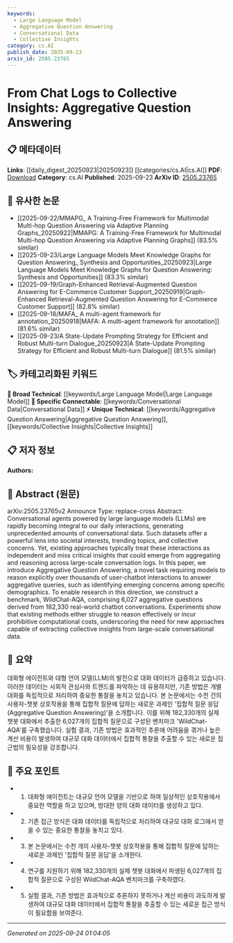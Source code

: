 ```yaml
---
keywords:
  - Large Language Model
  - Aggregative Question Answering
  - Conversational Data
  - Collective Insights
category: cs.AI
publish_date: 2025-09-23
arxiv_id: 2505.23765
---
```


<!-- KEYWORD_LINKING_METADATA:
{
  "processed_timestamp": "2025-09-24T01:04:05.225524",
  "vocabulary_version": "1.0",
  "selected_keywords": [
    "Large Language Model",
    "Aggregative Question Answering",
    "Conversational Data",
    "Collective Insights"
  ],
  "rejected_keywords": [],
  "similarity_scores": {
    "Large Language Model": 0.85,
    "Aggregative Question Answering": 0.8,
    "Conversational Data": 0.75,
    "Collective Insights": 0.7
  },
  "extraction_method": "AI_prompt_based",
  "budget_applied": true,
  "candidates_json": {
    "candidates": [
      {
        "surface": "Large Language Models",
        "canonical": "Large Language Model",
        "aliases": [
          "LLMs"
        ],
        "category": "broad_technical",
        "rationale": "Large Language Models are central to the paper's discussion and connect well with other NLP concepts.",
        "novelty_score": 0.45,
        "connectivity_score": 0.88,
        "specificity_score": 0.65,
        "link_intent_score": 0.85
      },
      {
        "surface": "Aggregative Question Answering",
        "canonical": "Aggregative Question Answering",
        "aliases": [
          "AQA"
        ],
        "category": "unique_technical",
        "rationale": "This is a novel task introduced by the paper, central to its contributions.",
        "novelty_score": 0.92,
        "connectivity_score": 0.65,
        "specificity_score": 0.9,
        "link_intent_score": 0.8
      },
      {
        "surface": "Conversational Data",
        "canonical": "Conversational Data",
        "aliases": [
          "Chat Logs"
        ],
        "category": "specific_connectable",
        "rationale": "Conversational data is crucial for understanding and linking to other works on data analysis and NLP.",
        "novelty_score": 0.55,
        "connectivity_score": 0.78,
        "specificity_score": 0.7,
        "link_intent_score": 0.75
      },
      {
        "surface": "Collective Insights",
        "canonical": "Collective Insights",
        "aliases": [
          "Aggregated Insights"
        ],
        "category": "unique_technical",
        "rationale": "The concept of deriving collective insights from data is unique and central to the paper's methodology.",
        "novelty_score": 0.75,
        "connectivity_score": 0.6,
        "specificity_score": 0.8,
        "link_intent_score": 0.7
      }
    ],
    "ban_list_suggestions": [
      "method",
      "experiment",
      "performance"
    ]
  },
  "decisions": [
    {
      "candidate_surface": "Large Language Models",
      "resolved_canonical": "Large Language Model",
      "decision": "linked",
      "scores": {
        "novelty": 0.45,
        "connectivity": 0.88,
        "specificity": 0.65,
        "link_intent": 0.85
      }
    },
    {
      "candidate_surface": "Aggregative Question Answering",
      "resolved_canonical": "Aggregative Question Answering",
      "decision": "linked",
      "scores": {
        "novelty": 0.92,
        "connectivity": 0.65,
        "specificity": 0.9,
        "link_intent": 0.8
      }
    },
    {
      "candidate_surface": "Conversational Data",
      "resolved_canonical": "Conversational Data",
      "decision": "linked",
      "scores": {
        "novelty": 0.55,
        "connectivity": 0.78,
        "specificity": 0.7,
        "link_intent": 0.75
      }
    },
    {
      "candidate_surface": "Collective Insights",
      "resolved_canonical": "Collective Insights",
      "decision": "linked",
      "scores": {
        "novelty": 0.75,
        "connectivity": 0.6,
        "specificity": 0.8,
        "link_intent": 0.7
      }
    }
  ]
}
-->

# From Chat Logs to Collective Insights: Aggregative Question Answering

## 📋 메타데이터

**Links**: [[daily_digest_20250923|20250923]] [[categories/cs.AI|cs.AI]]
**PDF**: [Download](https://arxiv.org/pdf/2505.23765.pdf)
**Category**: cs.AI
**Published**: 2025-09-23
**ArXiv ID**: [2505.23765](https://arxiv.org/abs/2505.23765)

## 🔗 유사한 논문
- [[2025-09-22/MMAPG_ A Training-Free Framework for Multimodal Multi-hop Question Answering via Adaptive Planning Graphs_20250922|MMAPG: A Training-Free Framework for Multimodal Multi-hop Question Answering via Adaptive Planning Graphs]] (83.5% similar)
- [[2025-09-23/Large Language Models Meet Knowledge Graphs for Question Answering_ Synthesis and Opportunities_20250923|Large Language Models Meet Knowledge Graphs for Question Answering: Synthesis and Opportunities]] (83.3% similar)
- [[2025-09-19/Graph-Enhanced Retrieval-Augmented Question Answering for E-Commerce Customer Support_20250919|Graph-Enhanced Retrieval-Augmented Question Answering for E-Commerce Customer Support]] (82.8% similar)
- [[2025-09-18/MAFA_ A multi-agent framework for annotation_20250918|MAFA: A multi-agent framework for annotation]] (81.6% similar)
- [[2025-09-23/A State-Update Prompting Strategy for Efficient and Robust Multi-turn Dialogue_20250923|A State-Update Prompting Strategy for Efficient and Robust Multi-turn Dialogue]] (81.5% similar)

## 🏷️ 카테고리화된 키워드
**🧠 Broad Technical**: [[keywords/Large Language Model|Large Language Model]]
**🔗 Specific Connectable**: [[keywords/Conversational Data|Conversational Data]]
**⚡ Unique Technical**: [[keywords/Aggregative Question Answering|Aggregative Question Answering]], [[keywords/Collective Insights|Collective Insights]]

## 📋 저자 정보

**Authors:** 

## 📄 Abstract (원문)

arXiv:2505.23765v2 Announce Type: replace-cross 
Abstract: Conversational agents powered by large language models (LLMs) are rapidly becoming integral to our daily interactions, generating unprecedented amounts of conversational data. Such datasets offer a powerful lens into societal interests, trending topics, and collective concerns. Yet, existing approaches typically treat these interactions as independent and miss critical insights that could emerge from aggregating and reasoning across large-scale conversation logs. In this paper, we introduce Aggregative Question Answering, a novel task requiring models to reason explicitly over thousands of user-chatbot interactions to answer aggregative queries, such as identifying emerging concerns among specific demographics. To enable research in this direction, we construct a benchmark, WildChat-AQA, comprising 6,027 aggregative questions derived from 182,330 real-world chatbot conversations. Experiments show that existing methods either struggle to reason effectively or incur prohibitive computational costs, underscoring the need for new approaches capable of extracting collective insights from large-scale conversational data.

## 📝 요약

대화형 에이전트와 대형 언어 모델(LLM)의 발전으로 대화 데이터가 급증하고 있습니다. 이러한 데이터는 사회적 관심사와 트렌드를 파악하는 데 유용하지만, 기존 방법은 개별 대화를 독립적으로 처리하여 중요한 통찰을 놓치고 있습니다. 본 논문에서는 수천 건의 사용자-챗봇 상호작용을 통해 집합적 질문에 답하는 새로운 과제인 '집합적 질문 응답(Aggregative Question Answering)'을 소개합니다. 이를 위해 182,330개의 실제 챗봇 대화에서 추출한 6,027개의 집합적 질문으로 구성된 벤치마크 'WildChat-AQA'를 구축했습니다. 실험 결과, 기존 방법은 효과적인 추론에 어려움을 겪거나 높은 계산 비용이 발생하여 대규모 대화 데이터에서 집합적 통찰을 추출할 수 있는 새로운 접근법의 필요성을 강조합니다.

## 🎯 주요 포인트

- 1. 대화형 에이전트는 대규모 언어 모델을 기반으로 하여 일상적인 상호작용에서 중요한 역할을 하고 있으며, 방대한 양의 대화 데이터를 생성하고 있다.
- 2. 기존 접근 방식은 대화 데이터를 독립적으로 처리하여 대규모 대화 로그에서 얻을 수 있는 중요한 통찰을 놓치고 있다.
- 3. 본 논문에서는 수천 개의 사용자-챗봇 상호작용을 통해 집합적 질문에 답하는 새로운 과제인 '집합적 질문 응답'을 소개한다.
- 4. 연구를 지원하기 위해 182,330개의 실제 챗봇 대화에서 파생된 6,027개의 집합적 질문으로 구성된 WildChat-AQA 벤치마크를 구축하였다.
- 5. 실험 결과, 기존 방법은 효과적으로 추론하지 못하거나 계산 비용이 과도하게 발생하여 대규모 대화 데이터에서 집합적 통찰을 추출할 수 있는 새로운 접근 방식이 필요함을 보여준다.


---

*Generated on 2025-09-24 01:04:05*